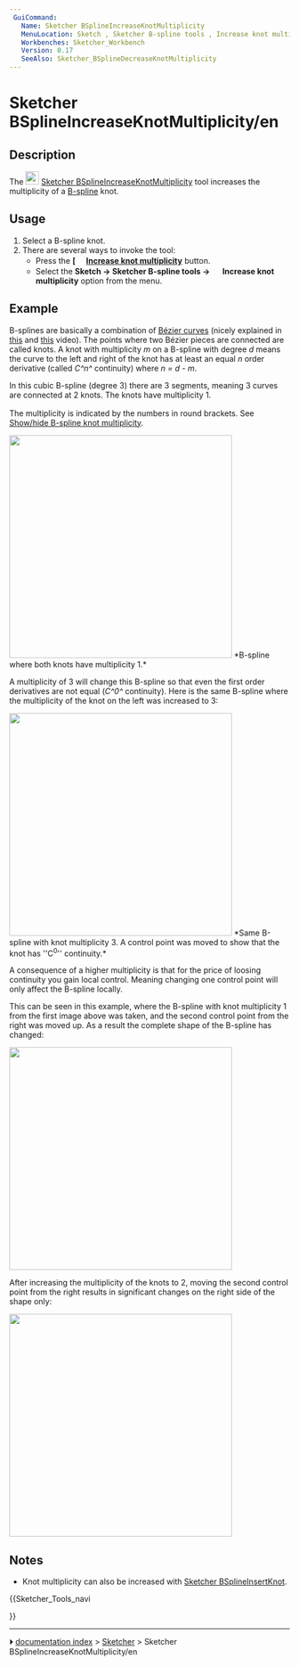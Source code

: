 ```yaml
---
 GuiCommand:
   Name: Sketcher BSplineIncreaseKnotMultiplicity
   MenuLocation: Sketch , Sketcher B-spline tools , Increase knot multiplicity
   Workbenches: Sketcher_Workbench
   Version: 0.17
   SeeAlso: Sketcher_BSplineDecreaseKnotMultiplicity
---
```


# Sketcher BSplineIncreaseKnotMultiplicity/en

## Description

The <img alt="" src=images/Sketcher_BSplineIncreaseKnotMultiplicity.svg  style="width:24px;"> [Sketcher BSplineIncreaseKnotMultiplicity](Sketcher_BSplineIncreaseKnotMultiplicity.md) tool increases the multiplicity of a [B-spline](B-Splines.md) knot.

## Usage

1.  Select a B-spline knot.
2.  There are several ways to invoke the tool:
    -   Press the **[<img src=images/Sketcher_BSplineIncreaseKnotMultiplicity.svg style="width:16px"> [Increase knot multiplicity](Sketcher_BSplineIncreaseKnotMultiplicity.md)** button.
    -   Select the **Sketch → Sketcher B-spline tools → <img src="images/Sketcher_BSplineIncreaseKnotMultiplicity.svg" width=16px> Increase knot multiplicity** option from the menu.

## Example

B-splines are basically a combination of [Bézier curves](B-Splines#B.C3.A9zier_curves.md) (nicely explained in [this](https://www.youtube.com/watch?v=bE1MrrqBAl8) and [this](https://www.youtube.com/watch?v=xXJylM2S72s) video). The points where two Bézier pieces are connected are called knots. A knot with multiplicity *m* on a B-spline with degree *d* means the curve to the left and right of the knot has at least an equal *n* order derivative (called *C^n^* continuity) where *n = d - m*.

In this cubic B-spline (degree 3) there are 3 segments, meaning 3 curves are connected at 2 knots. The knots have multiplicity 1.

The multiplicity is indicated by the numbers in round brackets. See <img alt="" src=images/Sketcher_BSplineKnotMultiplicity.svg  style="width:16px;"> [Show/hide B-spline knot multiplicity](Sketcher_BSplineKnotMultiplicity.md).

<img alt="" src=images/Sketcher_KnotMultiplicity_multiplicity1.png  style="width:400px;"> 
*B-spline where both knots have multiplicity 1.*

A multiplicity of 3 will change this B-spline so that even the first order derivatives are not equal (*C^0^* continuity). Here is the same B-spline where the multiplicity of the knot on the left was increased to 3:

<img alt="" src=images/Sketcher_KnotMultiplicity_multiplicity3.png  style="width:400px;"> 
*Same B-spline with knot multiplicity 3. A control point was moved to show that the knot has ''C<sup>0</sup>'' continuity.*

A consequence of a higher multiplicity is that for the price of loosing continuity you gain local control. Meaning changing one control point will only affect the B-spline locally.

This can be seen in this example, where the B-spline with knot multiplicity 1 from the first image above was taken, and the second control point from the right was moved up. As a result the complete shape of the B-spline has changed:

<img alt="" src=images/Sketcher_KnotMultiplicity_locality1.png  style="width:400px;">

After increasing the multiplicity of the knots to 2, moving the second control point from the right results in significant changes on the right side of the shape only:

<img alt="" src=images/Sketcher_KnotMultiplicity_locality2.png  style="width:400px;">

## Notes

-   Knot multiplicity can also be increased with [Sketcher BSplineInsertKnot](Sketcher_BSplineInsertKnot.md).





{{Sketcher_Tools_navi

}}



---
⏵ [documentation index](../README.md) > [Sketcher](Sketcher_Workbench.md) > Sketcher BSplineIncreaseKnotMultiplicity/en
